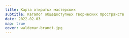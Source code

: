 ```yaml
---
title: Карта открытых мастерских
subtitle: Каталог общедоступных творческих пространств
date: 2022-02-03
map: true
cover: waldemar-brandt.jpg
---
```

